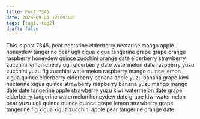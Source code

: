 ```yaml
---
title: Post 7345
date: 2024-09-01 12:00:00
tags: [tag1, tag2]
draft: false
---
```

This is post 7345.
pear
nectarine
elderberry
nectarine
mango
apple
honeydew
tangerine
pear
ugli
xigua
xigua
tangerine
grape
grape
orange
raspberry
honeydew
quince
zucchini
orange
date
elderberry
strawberry
zucchini
lemon
cherry
ugli
elderberry
date
watermelon
date
raspberry
yuzu
zucchini
yuzu
fig
zucchini
watermelon
raspberry
mango
quince
lemon
xigua
quince
elderberry
elderberry
banana
apple
yuzu
banana
grape
kiwi
nectarine
xigua
quince
strawberry
raspberry
banana
yuzu
mango
mango
date
date
tangerine
apple
strawberry
yuzu
kiwi
watermelon
date
grape
elderberry
tangerine
watermelon
honeydew
date
grape
kiwi
watermelon
pear
yuzu
ugli
quince
quince
quince
grape
lemon
strawberry
grape
tangerine
fig
xigua
xigua
zucchini
apple
pear
tangerine
orange
date
